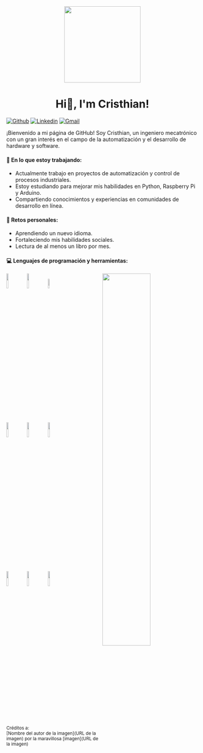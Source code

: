 <div id="header" align="center">
	<img src="https://media.giphy.com/media/11pIIEAHWERuhi/giphy.gif" width="200" />
	<h1 align="center">Hi👋, I'm Cristhian! 
</div>


[![Github](https://img.shields.io/badge/-Github-000?style=flat&logo=Github&logoColor=white)](https://github.com/tu_usuario)
[![Linkedin](https://img.shields.io/badge/-LinkedIn-blue?style=flat&logo=Linkedin&logoColor=white)](https://www.linkedin.com/in/tu_perfil/)
[![Gmail](https://img.shields.io/badge/-Gmail-c14438?style=flat&logo=Gmail&logoColor=white)](mailto:tu_correo@gmail.com)

¡Bienvenido a mi página de GitHub! Soy Cristhian, un ingeniero mecatrónico con un gran interés en el campo de la automatización y el desarrollo de hardware y software.


#### 🌱 En lo que estoy trabajando: 
- Actualmente trabajo en proyectos de automatización y control de procesos industriales.
- Estoy estudiando para mejorar mis habilidades en Python, Raspberry Pi y Arduino.
- Compartiendo conocimientos y experiencias en comunidades de desarrollo en línea.

#### :muscle: Retos personales:
- Aprendiendo un nuevo idioma.
- Fortaleciendo mis habilidades sociales.
- Lectura de al menos un libro por mes.

#### :computer: Lenguajes de programación y herramientas: 
<p>
	<img width="50%" align="right" src="https://github-readme-stats.vercel.app/api?username=tu_usuario&show_icons=true&hide_border=true" />

<code><img width="10%" src="https://www.vectorlogo.zone/logos/python/python-ar21.svg"></code>
<code><img width="10%" src="https://www.vectorlogo.zone/logos/raspberrypi/raspberrypi-ar21.svg"></code>
<code><img width="8%" src="https://www.vectorlogo.zone/logos/arduino/arduino-ar21.svg"></code>
<br />
<code><img width="10%" src="https://www.vectorlogo.zone/logos/mysql/mysql-ar21.svg"></code>
<code><img width="10%" src="https://www.vectorlogo.zone/logos/postgresql/postgresql-ar21.svg"></code>
<code><img width="10%" src="https://www.vectorlogo.zone/logos/mongodb/mongodb-ar21.svg"></code>
<br />
<code><img width="10%" src="https://www.vectorlogo.zone/logos/apache_spark/apache_spark-ar21.svg"></code>
<code><img width="10%" src="https://www.vectorlogo.zone/logos/git-scm/git-scm-ar21.svg"></code>
<code><img width="10%" src="https://www.vectorlogo.zone/logos/visualstudio_code/visualstudio_code-ar21.svg"></code>
</p>

<sub>Créditos a: <br/>[Nombre del autor de la imagen](URL de la imagen) por la maravillosa [imagen](URL de la imagen)</sub>

